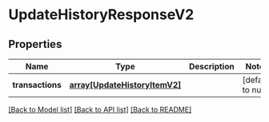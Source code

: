 # UpdateHistoryResponseV2

## Properties
Name | Type | Description | Notes
------------ | ------------- | ------------- | -------------
**transactions** | [**array[UpdateHistoryItemV2]**](UpdateHistoryItemV2.md) |  | [default to null]

[[Back to Model list]](../README.md#documentation-for-models) [[Back to API list]](../README.md#documentation-for-api-endpoints) [[Back to README]](../README.md)



